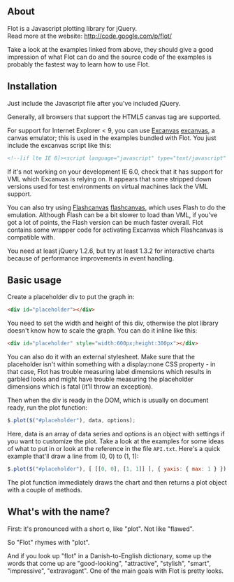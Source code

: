 ## About ##

Flot is a Javascript plotting library for jQuery.  
Read more at the website: <http://code.google.com/p/flot/>

Take a look at the examples linked from above, they should give a good
impression of what Flot can do and the source code of the examples is
probably the fastest way to learn how to use Flot.


## Installation ##

Just include the Javascript file after you've included jQuery.

Generally, all browsers that support the HTML5 canvas tag are
supported.

For support for Internet Explorer < 9, you can use [Excanvas]
[excanvas], a canvas emulator; this is used in the examples bundled
with Flot. You just include the excanvas script like this:

```html
<!--[if lte IE 8]><script language="javascript" type="text/javascript" src="excanvas.min.js"></script><![endif]-->
```

If it's not working on your development IE 6.0, check that it has
support for VML which Excanvas is relying on. It appears that some
stripped down versions used for test environments on virtual machines
lack the VML support.

You can also try using [Flashcanvas] [flashcanvas], which uses Flash to
do the emulation. Although Flash can be a bit slower to load than VML,
if you've got a lot of points, the Flash version can be much faster
overall. Flot contains some wrapper code for activating Excanvas which
Flashcanvas is compatible with.

You need at least jQuery 1.2.6, but try at least 1.3.2 for interactive
charts because of performance improvements in event handling.


## Basic usage ##

Create a placeholder div to put the graph in:

```html
<div id="placeholder"></div>
```

You need to set the width and height of this div, otherwise the plot
library doesn't know how to scale the graph. You can do it inline like
this:

```html
<div id="placeholder" style="width:600px;height:300px"></div>
```

You can also do it with an external stylesheet. Make sure that the
placeholder isn't within something with a display:none CSS property -
in that case, Flot has trouble measuring label dimensions which
results in garbled looks and might have trouble measuring the
placeholder dimensions which is fatal (it'll throw an exception).

Then when the div is ready in the DOM, which is usually on document
ready, run the plot function:

```js
$.plot($("#placeholder"), data, options);
```

Here, data is an array of data series and options is an object with
settings if you want to customize the plot. Take a look at the
examples for some ideas of what to put in or look at the reference
in the file `API.txt`. Here's a quick example that'll draw a line from
(0, 0) to (1, 1):

```js
$.plot($("#placeholder"), [ [[0, 0], [1, 1]] ], { yaxis: { max: 1 } });
```

The plot function immediately draws the chart and then returns a plot
object with a couple of methods.


## What's with the name? ##

First: it's pronounced with a short o, like "plot". Not like "flawed".

So "Flot" rhymes with "plot".

And if you look up "flot" in a Danish-to-English dictionary, some up
the words that come up are "good-looking", "attractive", "stylish",
"smart", "impressive", "extravagant". One of the main goals with Flot
is pretty looks.

[excanvas]: http://code.google.com/p/explorercanvas/
[flashcanvas]: http://code.google.com/p/flashcanvas/
